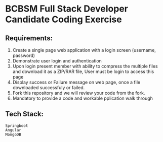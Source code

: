 # BCBSM Full Stack Developer Candidate Coding Exercise

## Requirements:
1.	Create a single page web application with a login screen (username, password)
2.	Demonstrate user login and authentication
3.	Upon login present member with ability to compress the multiple files and download it as a ZIP/RAR file, User must be login to access this page
4.	Display success or Failure message on web page, once a file downloaded successfuly or failed.
5.  Fork this repository and we will review your code from the fork.
6.  Mandatory to provide a code and workable pplication walk through 

## Tech Stack:  
    Springboot  
    Angular  
    MongoDB
